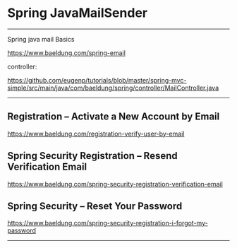 # Spring JavaMailSender
---

Spring java mail Basics

https://www.baeldung.com/spring-email

controller:

https://github.com/eugenp/tutorials/blob/master/spring-mvc-simple/src/main/java/com/baeldung/spring/controller/MailController.java

---

## Registration – Activate a New Account by Email

https://www.baeldung.com/registration-verify-user-by-email


## Spring Security Registration – Resend Verification Email

https://www.baeldung.com/spring-security-registration-verification-email

## Spring Security – Reset Your Password

https://www.baeldung.com/spring-security-registration-i-forgot-my-password

---
